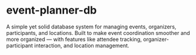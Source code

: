 # event-planner-db
A simple yet solid database system for managing events, organizers, participants, and locations. Built to make event coordination smoother and more organized — with features like attendee tracking, organizer-participant interaction, and location management.
